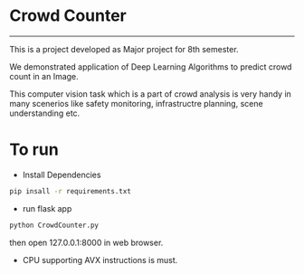 # Crowd Counter

<hr>

This is a project developed as Major project for 8th semester.

We demonstrated application of Deep Learning Algorithms to predict crowd count in an Image.

This computer vision task which is a part of crowd analysis is very handy in many scenerios like safety monitoring, infrastructre planning, scene understanding etc.

# To run 

- Install Dependencies

```bash
pip insall -r requirements.txt
```

- run flask app

```bash
python CrowdCounter.py
```

then open 127.0.0.1:8000 in web browser.

- CPU supporting AVX instructions is must.
